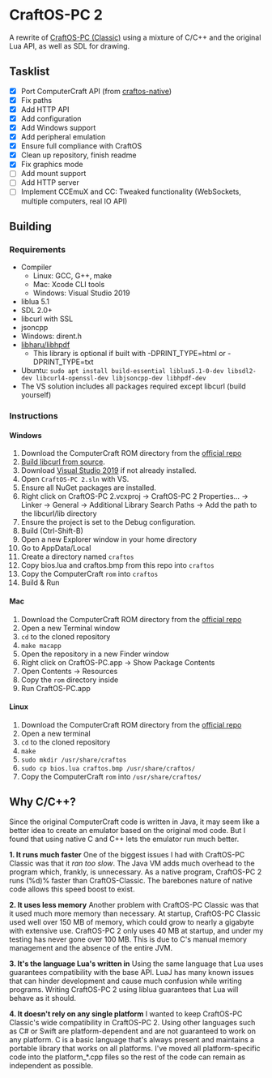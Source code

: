 # CraftOS-PC 2
A rewrite of [CraftOS-PC (Classic)](https://github.com/MCJack123/craftos) using a mixture of C/C++ and the original Lua API, as well as SDL for drawing.

## Tasklist
- [x] Port ComputerCraft API (from [craftos-native](https://github.com/MCJack123/craftos-native))
- [x] Fix paths
- [x] Add HTTP API
- [x] Add configuration
- [x] Add Windows support
- [x] Add peripheral emulation
- [x] Ensure full compliance with CraftOS
- [x] Clean up repository, finish readme
- [x] Fix graphics mode
- [ ] Add mount support
- [ ] Add HTTP server
- [ ] Implement CCEmuX and CC: Tweaked functionality (WebSockets, multiple computers, real IO API)

## Building
### Requirements
* Compiler
  * Linux: GCC, G++, make
  * Mac: Xcode CLI tools
  * Windows: Visual Studio 2019
* liblua 5.1
* SDL 2.0+
* libcurl with SSL
* jsoncpp
* Windows: dirent.h
* [libharu/libhpdf](https://github.com/libharu/libharu)
  * This library is optional if built with -DPRINT_TYPE=html or -DPRINT_TYPE=txt
* Ubuntu: `sudo apt install build-essential liblua5.1-0-dev libsdl2-dev libcurl4-openssl-dev libjsoncpp-dev libhpdf-dev`
* The VS solution includes all packages required except libcurl (build yourself)

### Instructions
#### Windows
1. Download the ComputerCraft ROM directory from the [official repo](https://github.com/dan200/ComputerCraft/tree/master/src/main/resources/assets/computercraft/lua/rom)
2. [Build libcurl from source](https://medium.com/@chuy.max/compile-libcurl-on-windows-with-visual-studio-2017-x64-and-ssl-winssl-cff41ac7971d).
3. Download [Visual Studio 2019](https://visualstudio.microsoft.com/) if not already installed.
4. Open `CraftOS-PC 2.sln` with VS.
5. Ensure all NuGet packages are installed.
6. Right click on CraftOS-PC 2.vcxproj -> CraftOS-PC 2 Properties... -> Linker -> General -> Additional Library Search Paths -> Add the path to the libcurl/lib directory
7. Ensure the project is set to the Debug configuration.
8. Build (Ctrl-Shift-B)
9. Open a new Explorer window in your home directory
10. Go to AppData/Local
11. Create a directory named `craftos`
12. Copy bios.lua and craftos.bmp from this repo into `craftos`
13. Copy the ComputerCraft `rom` into `craftos`
14. Build & Run

#### Mac
1. Download the ComputerCraft ROM directory from the [official repo](https://github.com/dan200/ComputerCraft/tree/master/src/main/resources/assets/computercraft/lua/rom)
2. Open a new Terminal window
3. `cd` to the cloned repository
4. `make macapp`
5. Open the repository in a new Finder window
6. Right click on CraftOS-PC.app -> Show Package Contents
7. Open Contents -> Resources
8. Copy the `rom` directory inside
9. Run CraftOS-PC.app

#### Linux
1. Download the ComputerCraft ROM directory from the [official repo](https://github.com/dan200/ComputerCraft/tree/master/src/main/resources/assets/computercraft/lua/rom)
2. Open a new terminal
3. `cd` to the cloned repository
4. `make`
5. `sudo mkdir /usr/share/craftos`
6. `sudo cp bios.lua craftos.bmp /usr/share/craftos/`
7. Copy the ComputerCraft `rom` into `/usr/share/craftos/`

## Why C/C++?
Since the original ComputerCraft code is written in Java, it may seem like a better idea to create an emulator based on the original mod code. But I found that using native C and C++ lets the emulator run much better.

**1. It runs much faster**
One of the biggest issues I had with CraftOS-PC Classic was that it *ran too slow*. The Java VM adds much overhead to the program which, frankly, is unnecessary. As a native program, CraftOS-PC 2 runs (%d)% faster than CraftOS-Classic. The barebones nature of native code allows this speed boost to exist.

**2. It uses less memory**
Another problem with CraftOS-PC Classic was that it used much more memory than necessary. At startup, CraftOS-PC Classic used well over 150 MB of memory, which could grow to nearly a gigabyte with extensive use. CraftOS-PC 2 only uses 40 MB at startup, and under my testing has never gone over 100 MB. This is due to C's manual memory management and the absence of the entire JVM.

**3. It's the language Lua's written in**
Using the same language that Lua uses guarantees compatibility with the base API. LuaJ has many known issues that can hinder development and cause much confusion while writing programs. Writing CraftOS-PC 2 using liblua guarantees that Lua will behave as it should.

**4. It doesn't rely on any single platform**
I wanted to keep CraftOS-PC Classic's wide compatibility in CraftOS-PC 2. Using other languages such as C# or Swift are platform-dependent and are not guaranteed to work on any platform. C is a basic language that's always present and maintains a portable library that works on all platforms. I've moved all platform-specific code into the platform_*.cpp files so the rest of the code can remain as independent as possible.